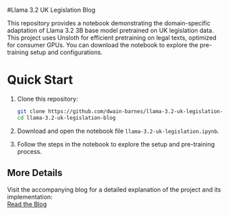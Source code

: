 #Llama 3.2 UK Legislation Blog

This repository provides a notebook demonstrating the domain-specific adaptation of Llama 3.2 3B base model pretrained on UK legislation data. This project uses Unsloth for efficient pretraining on legal texts, optimized for consumer GPUs. You can download the notebook to explore the pre-training setup and configurations.

# Quick Start

1. Clone this repository:

    ```bash
    git clone https://github.com/dwain-barnes/llama-3.2-uk-legislation-blog.git
    cd llama-3.2-uk-legislation-blog
    ```

2. Download and open the notebook file `llama-3.2-uk-legislation.ipynb`.

3. Follow the steps in the notebook to explore the setup and pre-training process.

## More Details

Visit the accompanying blog for a detailed explanation of the project and its implementation:  
[Read the Blog](https://www.gpt-labs.ai/post/making-a-domain-specific-uk-legislation-llm-part-1-pretraining) 
